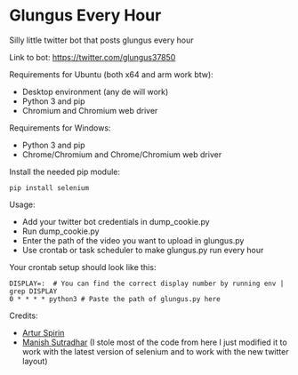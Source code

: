 # Glungus Every Hour

Silly little twitter bot that posts glungus every hour

Link to bot:
https://twitter.com/glungus37850

Requirements for Ubuntu (both x64 and arm work btw):
- Desktop environment (any de will work)
- Python 3 and pip
- Chromium and Chromium web driver

Requirements for Windows:
- Python 3 and pip
- Chrome/Chromium and Chrome/Chromium web driver

Install the needed pip module:
```
pip install selenium
```

Usage:
- Add your twitter bot credentials in dump_cookie.py
- Run dump_cookie.py
- Enter the path of the video you want to upload in glungus.py
- Use crontab or task scheduler to make glungus.py run every hour

Your crontab setup should look like this:
```
DISPLAY=:  # You can find the correct display number by running env | grep DISPLAY
0 * * * * python3 # Paste the path of glungus.py here
```
Credits:
- [Artur Spirin](https://www.youtube.com/watch?v=s9m6h1bLVIo)
- [Manish Sutradhar](https://replit.com/@ManishSutradhar/Twitter-bot?v=1#main.py) (I stole most of the code from here I just modified it to work with the latest version of selenium and to work with the new twitter layout)
